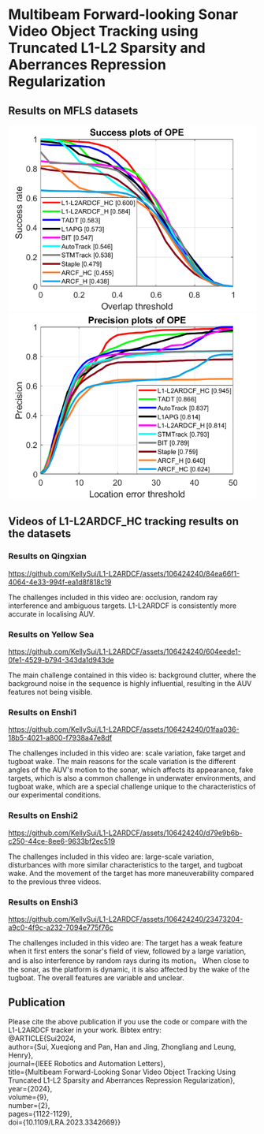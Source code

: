 # Multibeam Forward-looking Sonar Video Object Tracking using Truncated L1-L2 Sparsity and Aberrances Repression Regularization
## Results on MFLS datasets
![image](https://github.com/KellySui/L1-L2ARDCF/blob/main/results/OR_new.png)
![image](https://github.com/KellySui/L1-L2ARDCF/blob/main/results/CLE_new.png)
## Videos of L1-L2ARDCF_HC tracking results on the datasets
### Results on Qingxian
https://github.com/KellySui/L1-L2ARDCF/assets/106424240/84ea66f1-4064-4e33-994f-ea1d8f818c19

The challenges included in this video are: occlusion, random ray interference and ambiguous targets. L1-L2ARDCF is consistently more accurate in localising AUV.
### Results on Yellow Sea
https://github.com/KellySui/L1-L2ARDCF/assets/106424240/604eede1-0fe1-4529-b794-343da1d943de

The main challenge contained in this video is: background clutter, where the background noise in the sequence is highly influential, resulting in the AUV features not being visible.
### Results on Enshi1
https://github.com/KellySui/L1-L2ARDCF/assets/106424240/01faa036-18b5-4021-a800-f7938a47e8df

The challenges included in this video are: scale variation, fake target and tugboat wake. The main reasons for the scale variation is the different angles of the AUV's motion to the sonar, which affects its appearance, fake targets, which is also a common challenge in underwater environments, and tugboat wake, which are a special challenge unique to the characteristics of our experimental conditions.
### Results on Enshi2
https://github.com/KellySui/L1-L2ARDCF/assets/106424240/d79e9b6b-c250-44ce-8ee6-9633bf2ec519

The challenges included in this video are: large-scale variation, disturbances with more similar characteristics to the target, and tugboat wake. And the movement of the target has more maneuverability compared to the previous three videos.
### Results on Enshi3
https://github.com/KellySui/L1-L2ARDCF/assets/106424240/23473204-a9c0-4f9c-a232-7094e775f76c

The challenges included in this video are: The target has a weak feature when it first enters the sonar's field of view, followed by a large variation, and is also interference by random rays during its motion。 When close to the sonar, as the platform is dynamic, it is also affected by the wake of the tugboat. The overall features are variable and unclear.

## Publication
Please cite the above publication if you use the code or compare with the L1-L2ARDCF tracker in your work. Bibtex entry:  
@ARTICLE{Sui2024,  
  author={Sui, Xueqiong and Pan, Han and Jing, Zhongliang and Leung, Henry},  
  journal={IEEE Robotics and Automation Letters},   
  title={Multibeam Forward-Looking Sonar Video Object Tracking Using Truncated L1-L2 Sparsity and Aberrances Repression Regularization},   
  year={2024},  
  volume={9},  
  number={2},  
  pages={1122-1129},  
  doi={10.1109/LRA.2023.3342669}}
